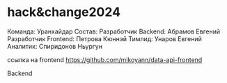 # hack&change2024 
Команда: Уранхайдар
Состав:
Разработчик Backend: Абрамов Евгений
Разработчик Frontend: Петрова Кюннэй
Тимлид: Унаров Евгений
Аналитик: Спиридонов Ньургун

ссылка на frontend https://github.com/mikoyann/data-api-frontend

Backend
